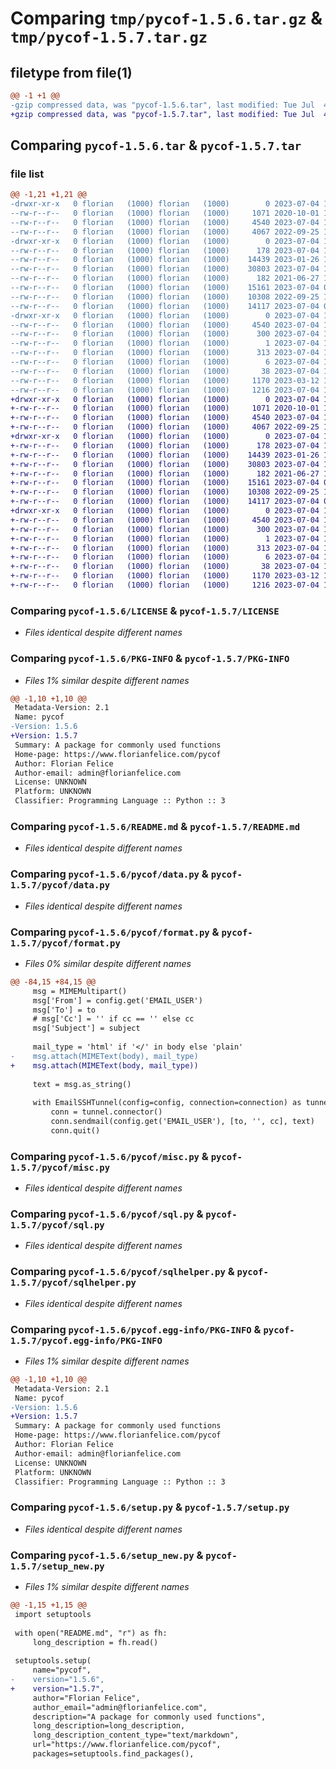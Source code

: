 # Comparing `tmp/pycof-1.5.6.tar.gz` & `tmp/pycof-1.5.7.tar.gz`

## filetype from file(1)

```diff
@@ -1 +1 @@
-gzip compressed data, was "pycof-1.5.6.tar", last modified: Tue Jul  4 11:00:03 2023, max compression
+gzip compressed data, was "pycof-1.5.7.tar", last modified: Tue Jul  4 11:12:46 2023, max compression
```

## Comparing `pycof-1.5.6.tar` & `pycof-1.5.7.tar`

### file list

```diff
@@ -1,21 +1,21 @@
-drwxr-xr-x   0 florian   (1000) florian   (1000)        0 2023-07-04 11:00:03.566727 pycof-1.5.6/
--rw-r--r--   0 florian   (1000) florian   (1000)     1071 2020-10-01 18:30:50.000000 pycof-1.5.6/LICENSE
--rw-r--r--   0 florian   (1000) florian   (1000)     4540 2023-07-04 11:00:03.566727 pycof-1.5.6/PKG-INFO
--rw-r--r--   0 florian   (1000) florian   (1000)     4067 2022-09-25 17:41:11.000000 pycof-1.5.6/README.md
-drwxr-xr-x   0 florian   (1000) florian   (1000)        0 2023-07-04 11:00:03.555893 pycof-1.5.6/pycof/
--rw-r--r--   0 florian   (1000) florian   (1000)      178 2023-07-04 11:00:03.000000 pycof-1.5.6/pycof/__init__.py
--rw-r--r--   0 florian   (1000) florian   (1000)    14439 2023-01-26 16:12:36.000000 pycof-1.5.6/pycof/data.py
--rw-r--r--   0 florian   (1000) florian   (1000)    30803 2023-07-04 10:56:50.000000 pycof-1.5.6/pycof/format.py
--rw-r--r--   0 florian   (1000) florian   (1000)      182 2021-06-27 12:32:45.000000 pycof-1.5.6/pycof/init_template.py
--rw-r--r--   0 florian   (1000) florian   (1000)    15161 2023-07-04 09:14:03.000000 pycof-1.5.6/pycof/misc.py
--rw-r--r--   0 florian   (1000) florian   (1000)    10308 2022-09-25 17:49:57.000000 pycof-1.5.6/pycof/sql.py
--rw-r--r--   0 florian   (1000) florian   (1000)    14117 2023-07-04 08:44:49.000000 pycof-1.5.6/pycof/sqlhelper.py
-drwxr-xr-x   0 florian   (1000) florian   (1000)        0 2023-07-04 11:00:03.566727 pycof-1.5.6/pycof.egg-info/
--rw-r--r--   0 florian   (1000) florian   (1000)     4540 2023-07-04 11:00:03.000000 pycof-1.5.6/pycof.egg-info/PKG-INFO
--rw-r--r--   0 florian   (1000) florian   (1000)      300 2023-07-04 11:00:03.000000 pycof-1.5.6/pycof.egg-info/SOURCES.txt
--rw-r--r--   0 florian   (1000) florian   (1000)        1 2023-07-04 11:00:03.000000 pycof-1.5.6/pycof.egg-info/dependency_links.txt
--rw-r--r--   0 florian   (1000) florian   (1000)      313 2023-07-04 11:00:03.000000 pycof-1.5.6/pycof.egg-info/requires.txt
--rw-r--r--   0 florian   (1000) florian   (1000)        6 2023-07-04 11:00:03.000000 pycof-1.5.6/pycof.egg-info/top_level.txt
--rw-r--r--   0 florian   (1000) florian   (1000)       38 2023-07-04 11:00:03.566727 pycof-1.5.6/setup.cfg
--rw-r--r--   0 florian   (1000) florian   (1000)     1170 2023-03-12 10:48:27.000000 pycof-1.5.6/setup.py
--rw-r--r--   0 florian   (1000) florian   (1000)     1216 2023-07-04 11:00:03.000000 pycof-1.5.6/setup_new.py
+drwxr-xr-x   0 florian   (1000) florian   (1000)        0 2023-07-04 11:12:46.038246 pycof-1.5.7/
+-rw-r--r--   0 florian   (1000) florian   (1000)     1071 2020-10-01 18:30:50.000000 pycof-1.5.7/LICENSE
+-rw-r--r--   0 florian   (1000) florian   (1000)     4540 2023-07-04 11:12:46.038246 pycof-1.5.7/PKG-INFO
+-rw-r--r--   0 florian   (1000) florian   (1000)     4067 2022-09-25 17:41:11.000000 pycof-1.5.7/README.md
+drwxr-xr-x   0 florian   (1000) florian   (1000)        0 2023-07-04 11:12:46.038246 pycof-1.5.7/pycof/
+-rw-r--r--   0 florian   (1000) florian   (1000)      178 2023-07-04 11:12:45.000000 pycof-1.5.7/pycof/__init__.py
+-rw-r--r--   0 florian   (1000) florian   (1000)    14439 2023-01-26 16:12:36.000000 pycof-1.5.7/pycof/data.py
+-rw-r--r--   0 florian   (1000) florian   (1000)    30803 2023-07-04 11:12:28.000000 pycof-1.5.7/pycof/format.py
+-rw-r--r--   0 florian   (1000) florian   (1000)      182 2021-06-27 12:32:45.000000 pycof-1.5.7/pycof/init_template.py
+-rw-r--r--   0 florian   (1000) florian   (1000)    15161 2023-07-04 09:14:03.000000 pycof-1.5.7/pycof/misc.py
+-rw-r--r--   0 florian   (1000) florian   (1000)    10308 2022-09-25 17:49:57.000000 pycof-1.5.7/pycof/sql.py
+-rw-r--r--   0 florian   (1000) florian   (1000)    14117 2023-07-04 08:44:49.000000 pycof-1.5.7/pycof/sqlhelper.py
+drwxr-xr-x   0 florian   (1000) florian   (1000)        0 2023-07-04 11:12:46.038246 pycof-1.5.7/pycof.egg-info/
+-rw-r--r--   0 florian   (1000) florian   (1000)     4540 2023-07-04 11:12:45.000000 pycof-1.5.7/pycof.egg-info/PKG-INFO
+-rw-r--r--   0 florian   (1000) florian   (1000)      300 2023-07-04 11:12:46.000000 pycof-1.5.7/pycof.egg-info/SOURCES.txt
+-rw-r--r--   0 florian   (1000) florian   (1000)        1 2023-07-04 11:12:45.000000 pycof-1.5.7/pycof.egg-info/dependency_links.txt
+-rw-r--r--   0 florian   (1000) florian   (1000)      313 2023-07-04 11:12:45.000000 pycof-1.5.7/pycof.egg-info/requires.txt
+-rw-r--r--   0 florian   (1000) florian   (1000)        6 2023-07-04 11:12:45.000000 pycof-1.5.7/pycof.egg-info/top_level.txt
+-rw-r--r--   0 florian   (1000) florian   (1000)       38 2023-07-04 11:12:46.038246 pycof-1.5.7/setup.cfg
+-rw-r--r--   0 florian   (1000) florian   (1000)     1170 2023-03-12 10:48:27.000000 pycof-1.5.7/setup.py
+-rw-r--r--   0 florian   (1000) florian   (1000)     1216 2023-07-04 11:12:45.000000 pycof-1.5.7/setup_new.py
```

### Comparing `pycof-1.5.6/LICENSE` & `pycof-1.5.7/LICENSE`

 * *Files identical despite different names*

### Comparing `pycof-1.5.6/PKG-INFO` & `pycof-1.5.7/PKG-INFO`

 * *Files 1% similar despite different names*

```diff
@@ -1,10 +1,10 @@
 Metadata-Version: 2.1
 Name: pycof
-Version: 1.5.6
+Version: 1.5.7
 Summary: A package for commonly used functions
 Home-page: https://www.florianfelice.com/pycof
 Author: Florian Felice
 Author-email: admin@florianfelice.com
 License: UNKNOWN
 Platform: UNKNOWN
 Classifier: Programming Language :: Python :: 3
```

### Comparing `pycof-1.5.6/README.md` & `pycof-1.5.7/README.md`

 * *Files identical despite different names*

### Comparing `pycof-1.5.6/pycof/data.py` & `pycof-1.5.7/pycof/data.py`

 * *Files identical despite different names*

### Comparing `pycof-1.5.6/pycof/format.py` & `pycof-1.5.7/pycof/format.py`

 * *Files 0% similar despite different names*

```diff
@@ -84,15 +84,15 @@
     msg = MIMEMultipart()
     msg['From'] = config.get('EMAIL_USER')
     msg['To'] = to
     # msg['Cc'] = '' if cc == '' else cc
     msg['Subject'] = subject
 
     mail_type = 'html' if '</' in body else 'plain'
-    msg.attach(MIMEText(body), mail_type)
+    msg.attach(MIMEText(body, mail_type))
 
     text = msg.as_string()
 
     with EmailSSHTunnel(config=config, connection=connection) as tunnel:
         conn = tunnel.connector()
         conn.sendmail(config.get('EMAIL_USER'), [to, '', cc], text)
         conn.quit()
```

### Comparing `pycof-1.5.6/pycof/misc.py` & `pycof-1.5.7/pycof/misc.py`

 * *Files identical despite different names*

### Comparing `pycof-1.5.6/pycof/sql.py` & `pycof-1.5.7/pycof/sql.py`

 * *Files identical despite different names*

### Comparing `pycof-1.5.6/pycof/sqlhelper.py` & `pycof-1.5.7/pycof/sqlhelper.py`

 * *Files identical despite different names*

### Comparing `pycof-1.5.6/pycof.egg-info/PKG-INFO` & `pycof-1.5.7/pycof.egg-info/PKG-INFO`

 * *Files 1% similar despite different names*

```diff
@@ -1,10 +1,10 @@
 Metadata-Version: 2.1
 Name: pycof
-Version: 1.5.6
+Version: 1.5.7
 Summary: A package for commonly used functions
 Home-page: https://www.florianfelice.com/pycof
 Author: Florian Felice
 Author-email: admin@florianfelice.com
 License: UNKNOWN
 Platform: UNKNOWN
 Classifier: Programming Language :: Python :: 3
```

### Comparing `pycof-1.5.6/setup.py` & `pycof-1.5.7/setup.py`

 * *Files identical despite different names*

### Comparing `pycof-1.5.6/setup_new.py` & `pycof-1.5.7/setup_new.py`

 * *Files 1% similar despite different names*

```diff
@@ -1,15 +1,15 @@
 import setuptools
 
 with open("README.md", "r") as fh:
     long_description = fh.read()
 
 setuptools.setup(
     name="pycof",
-    version="1.5.6",
+    version="1.5.7",
     author="Florian Felice",
     author_email="admin@florianfelice.com",
     description="A package for commonly used functions",
     long_description=long_description,
     long_description_content_type="text/markdown",
     url="https://www.florianfelice.com/pycof",
     packages=setuptools.find_packages(),
```

